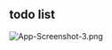 ## todo list

![App-Screenshot-3.png](https://s3.eu-west-2.amazonaws.com/git-tutor-assets/git-tutor-todolist-3.png)

